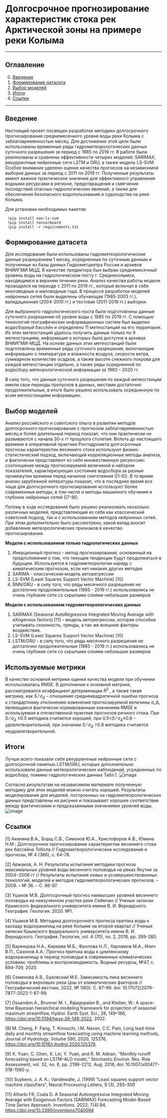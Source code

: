 # Долгосрочное прогнозирование характеристик стока рек Арктической зоны на примере реки Колыма

____

## Оглавление

0. [Введение](#Введение)
1. [Формирование датасета](#Формированиедатасета)
2. [Выбор моделей](#Выбор-моделей)
3. [Итоги](#Итоги)
4. [Ссылки](#Ссылки)

 ____

 
 ## Введение
Настоящий проект посвящен разработке методики долгосрочного прогнозирования среднемесячного уровня воды реки Колыма с заблаговременностью месяц. Для достижения этой цели были использованы временные ряды гидрометеорологических данных суточного разрешения за период с 1985 по 2019 гг. В работе были реализованы и сравнены эффективности четырех моделей: SARIMAX, рекуррентные нейронные сети LSTM и GRU, а также модель LS-SVM. Особое внимание уделено оценке качества прогнозов на независимой выборке данных за период с 2011 по 2019 гг. Полученные результаты имеют важное практическое значение для эффективного управления водными ресурсами в регионе, предотвращения и смягчения последствий опасных гидрологических явлений, а также для обеспечения безопасного водопользования и судоходства на реке Колыма.

Для установки необходимых пакетов: 
```
 !pip install neo-ls-svm
 !pip install tensorboard
 !pip install -r requirements.txt
```
 ## Формирование датасета
 
Для исследования были использованы гидрометеорологические данные разрешением 1 месяц, осредненные по суточным данным и полученные из базы данных Гидрометцентра России и архивов ВНИИГМИ МЦД. В качестве предиктора был выбран среднемесячный уровень воды на гидрологическом посту г. Среднеколымск, находящимся в верхнем течении реки. Анализ качества работы модели проводился на периоде с 2011 по 2019 гг., который включал в себя многоводные и маловодные года. В процессе разработки моделей нейронных сетей были выделены обучающая (1985-2003 гг.), валидационная (2004-2010 гг.) и тестовая (2011-2019 гг.) выборки.

Для выбранного гидрологического поста были подготовлены данные суточного разрешения об уровне воды с 1985 по 2019 гг. С помощью технологий географических информационных систем был выделен водосборный бассейн и определено 11 метеостанций на его территории. Из этих метеостанций удалось получить данные только по 9 метеостанциям, информация о которых была доступна в архивах ВНИИГМИ-МЦД.  На основе данных этих метеостанций были подготовлены временные ряды суточного разрешения, включающие информацию о температуре и влажности воздуха, скорости ветра, суммарном количестве осадков, а также высоте снежного покрова для каждой метеостанции отдельно, а также ряды осредненной по водосбору метеорологической информации за 1960 – 2020 гг. 

В силу того, что данные суточного разрешения по каждой метеостанции имели свои периоды пропусков в данных, местами достаточно продолжительные, в итоге было решено использовать осредненную по всем метеостанциям информацию.

## Выбор моделей
Анализ российского и советского опыта в развитии методов долгосрочного прогнозирования с прогнозом заблаговременностью месяц и более длительный период показал, что они практически не развиваются с начала 30-х гг прошлого столетия. Вплоть до настоящего времени в оперативной практике Росгидромета долгосрочные прогнозы характеристик весеннего стока используют физико-статистический подход, включающий корреляционные методы анализа, и фактически представляют из себя множественную регрессию: соотношение между прогнозируемой величиной и набором показателей, характеризующих состояние водосбора за разные промежутки времени перед началом снеготаяния ([1-6]).
В то время анализ зарубежной литературы показал, что в последнее время все чаще для долгосрочного прогнозирования используют более современные методы, в том числе и методы машинного обучения и глубоких нейронных сетей ([7-9]). 

Потому в ходе исследования было решено реализовать несколько различных моделей, представляющий из себя как классический советский подход, так и с использованием методов нейронных сетей. При этом дополнительно было рассмотрено, какой вклад вносит добавление метеорологических признаков в качество прогнозирования.

**Модели с использованием только гидрологических данных**
1. Инерционный прогноз - метод прогнозирования, основанный на предположении о том, что текущие тенденции будут продолжаться в будущем. Используется в гидрометеорологии наряду с киматическим прогнозом, если нет никаких других методик
2. SARIMA - классическая модель авторегрессии
3. LS-SVM (Least Squares Support Vector Machine) [10]
4. RNN/GRU - в силу того, что ряды месячного разрешения не достаточно продолжительные (1985 - 2019 гг.) использовались не очень глубокие сети со скрытыми слоями небольших размеров

**Модели с использованием гидрометеорологических данных**
1. SARIMAX (Seasonal AutoRegressive Integrated Moving Average with eXogenous factors) [11] – модель авторегрессии, которая способна учитывать сезонность, тренды, а так же внешние факторы воздействия. 
2. LS-SVM (Least Squares Support Vector Machine) [10]
3. LSTM/GRU - в силу того, что ряды месячного разрешения не достаточно продолжительные (1985 - 2019 гг.) использовались не очень глубокие сети со скрытыми слоями небольших размеров

## Используемые метрики

В качестве основной метрики оценки качества модели при обучении использовалась RMSE. В дополнение к основной метрике, рассматривался коэффициент детерминации $R^2$ , а также такая метрика, как  $S⁄σ_{\Delta}$  – отношение среднеквадратичной ошибки прогноза к стандартному отклонению изменения прогнозируемой величины σ_Δ, являющаяся фактически нормированным значением RMSE и используемая в отечественной практике прогнозов речного стока. При $S⁄σ_{\Delta}$ ≤0.5 методика считается хорошей, при  0.5<$S⁄σ_{\Delta}$≤0.8 – удовлетворительной, при значении $S⁄σ_{\Delta}$ >0.8 методика считается неудовлетворительной. 

## Итоги
Лучше всего показали себя рекуррентные нейронные сети с долгосрочной памятью LSTM/GRU, которые дополнительно использовали данные метеорологических наблюдений, усредненных по водосбору, помимо гидрологических данных Табл.1. 
![image](https://github.com/user-attachments/assets/e24363df-06c9-40fc-bc55-f7259d6f11a3)

Согласно результатам на независимом материале полученную методику для этих моделей можно считать хорошей. Результаты моделирования для моделей, построенных на гидрометеорологических данных представлены на рисунке и показывают хорошее соответствие между фактическими и предсказанными значениями уровней воды.
![image](https://github.com/user-attachments/assets/8bfdaaff-890f-4538-ad75-a66d3183baa7)


## Ссылки

[1] Акилина В.А., Борщ С.В., Симонов Ю.А., Христофоров А.В., Юмина Н.М.: Долгосрочное прогнозирование характеристик весеннего стока рек бассейна Тобола // Гидрометеорологические исследования и прогнозы, № 4 (386), с. 64-78.

[2] Аржаков, А. Н. Результаты испытания методики прогноза максимальных уровней воды весеннего половодья на реках Якутии за 2004−2006 гг // Результаты испытания новых и усовершенствованных технологий, моделей и методов гидрометеорологических прогнозов. – 2009. – № 36. – С. 86-97.

[3] Ушаков М.В. Долгосрочный прогноз наивысших уровней весеннего половодья на неизученном участке реки Сеймчан // Ученые записки Крымского федерального университета имени В. И. Вернадского. География. Геология. 2020. №1. 

[4] Ушаков М.В. Методика долгосрочного прогноза притока воды к каскаду водохранилищ на реке Колыме на второй квартал // Ученые записки Крымского федерального университета имени В. И. Вернадского. География. Геология, vol. 4 (70), no. 2, 2018, pp. 269-280.

[5] Варенцова Н.А., Киреева М.Б., Фролова Н.Л., Харламов М.А., Илич В.П., Сазонов А.А.: Прогноз притока воды к цимлянскому водохранилищу в период половодья в современных климатических условиях: проблемы и воспроизводимость. Водные ресурсы, №47, с. 694-709, 2020.

[6] Семенова А.В., Буковский М.Е. Зависимость пика весеннего половодья в верховьях реки Цны от климатических факторов // Географический вестник, 2022. № 1(60). С. 87–99. doi: 10.17072/2079-7877-2022-1-87-99.

[7] Ossandon Á., Brunner M. I., Rajagopalan B., and Kleiber, W.: A space–time Bayesian hierarchical modeling framework for projection of seasonal maximum streamflow, Hydrol. Earth Syst. Sci., 26, 149–166, https://doi.org/10.5194/hess-26-149-2022, 2022.

[8] M. Cheng, F. Fang, T. Kinouchi, I.M. Navon, C.C. Pain, Long lead-time daily and monthly streamflow forecasting using machine learning methods, Journal of Hydrology, Volume 590, 2020, 125376, https://doi.org/10.1016/j.jhydrol.2020.125376.

[9] X. Yuan, C. Chen, X. Lei, Y. Yuan, and R. M. Adnan, ‘‘Monthly runoff forecasting based on LSTM–ALO model,’’ Stochastic Environ. Res. Risk Assessment, vol. 32, no. 8, pp. 2199–2212, Aug. 2018, doi: 10.1007/s00477-018-1560-y. 

[10] Suykens, J. A. K.; Vandewalle, J. (1999) "Least squares support vector machine classifiers", Neural Processing Letters, 9 (3), 293–300

[11] Alharbi FR, Csala D. A Seasonal Autoregressive Integrated Moving Average with Exogenous Factors (SARIMAX) Forecasting Model-Based Time Series Approach. Inventions. 2022; 7(4):94. https://doi.org/10.3390/inventions7040094 


